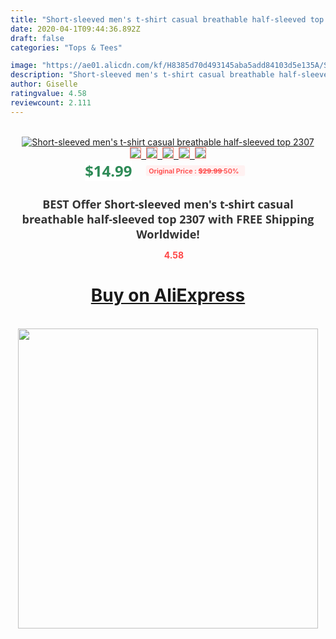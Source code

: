 ```yaml
---
title: "Short-sleeved men's t-shirt casual breathable half-sleeved top  2307"
date: 2020-04-1T09:44:36.892Z
draft: false
categories: "Tops & Tees"

image: "https://ae01.alicdn.com/kf/H8385d70d493145aba5add84103d5e135A/Short-sleeved-men-s-t-shirt-casual-breathable-half-sleeved-top-2307.jpg"
description: "Short-sleeved men's t-shirt casual breathable half-sleeved top  2307"
author: Giselle
ratingvalue: 4.58
reviewcount: 2.111
---
```

<br>
<div style="text-align: center;">
<a href="https://s.click.aliexpress.com/e/_AOWFHb" target="_blank" rel="nofollow noopener noreferrer"><img alt="Short-sleeved men's t-shirt casual breathable half-sleeved top  2307" class="magnifier-image" src="https://ae01.alicdn.com/kf/H8385d70d493145aba5add84103d5e135A/Short-sleeved-men-s-t-shirt-casual-breathable-half-sleeved-top-2307.jpg_640x640.jpg">
<br>
<img style="border:1px solid salmon" src="https://ae01.alicdn.com/kf/H8385d70d493145aba5add84103d5e135A/Short-sleeved-men-s-t-shirt-casual-breathable-half-sleeved-top-2307.jpg_120x120.jpg">&nbsp;&nbsp;<img style="border:1px solid salmon" src="_120x120.jpg">&nbsp;&nbsp;<img style="border:1px solid salmon" src="_120x120.jpg">&nbsp;&nbsp;<img style="border:1px solid salmon" src="_120x120.jpg">&nbsp;&nbsp;<img style="border:1px solid salmon" src="_120x120.jpg"></a></div><br0>
<div style="text-align: center;"><span style="background-color: white; border: 0px; box-sizing: border-box; color: seagreen; display: inline-block; font-family: &quot;open sans&quot; , &quot;arial&quot; , &quot;helvetica&quot; , sans-serif , &quot;heiti&quot;; font-size: 24px; font-stretch: inherit; font-weight: 700; line-height: inherit; margin: 0px 10px 0px 0px; padding: 0px; vertical-align: middle;">$14.99 </span>
<span style="background: rgb(255 , 241 , 241); border-radius: 3px; border: 0px; box-sizing: border-box; color: #ff4747; display: inline-block; font-family: inherit; font-size: 12px; font-stretch: inherit; font-style: inherit; font-variant: inherit; font-weight: 600; line-height: inherit; margin: 0px; padding: 2px 5px; transform: scale(0.9); vertical-align: middle;">Original Price : <b style="text-decoration: line-through;">$29.99 </b> 50%&nbsp;&nbsp;</span></div>
<h1 style="color: #333333; display: inline-block; font-family: &quot;open sans&quot; , &quot;arial&quot; , &quot;helvetica&quot; , sans-serif , &quot;heiti&quot;; font-size: 18px; font-stretch: inherit; font-weight: 700; text-align: center;">BEST Offer Short-sleeved men's t-shirt casual breathable half-sleeved top  2307 with FREE Shipping Worldwide!</h1>
<div style="color: #ff4747; text-align: center;">
<img src="https://4.bp.blogspot.com/-M0ZcTcb-5uY/XleCXlxnR4I/AAAAAAAAAEc/OrjgMkXV1oMQFaCRZj5HQwOCBcu3w1FegCPcBGAYYCw/s1600/star.png" style="height: 15px;">&nbsp;<b>4.58</b></div>
<div class="button_cont" align="center"><a class="buynow_a" href="https://s.click.aliexpress.com/e/_AOWFHb" target="_blank" rel="nofollow noopener noreferrer"><H1>Buy on AliExpress</H1></a></div><br>
<div class="separator" style="clear: both; text-align: center;">
<img src="https://lh3.googleusercontent.com/-pTy5HemUv9M/XlePHvY0dAI/AAAAAAAAAE4/0nX5iRUoIWY8eMW9Dpxeirr157OZliDIgCLcBGAsYHQ/s1600/badge.gif" width="480">
</div>
